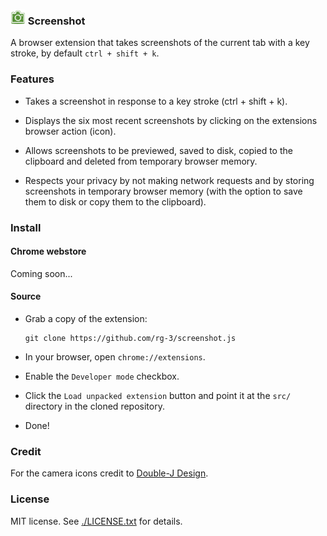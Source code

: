 ### ![logo](src/images/camera24.png) Screenshot

A browser extension that takes screenshots of the current tab with a key stroke,
by default `ctrl + shift + k`.

### Features

* Takes a screenshot in response to a key stroke (ctrl + shift + k).

* Displays the six most recent screenshots by clicking on the extensions
  browser action (icon).

* Allows screenshots to be previewed, saved to disk, copied to the clipboard
  and deleted from temporary browser memory.

* Respects your privacy by not making network requests and by storing screenshots
  in temporary browser memory (with the option to save them to disk or copy
  them to the clipboard).

### Install

#### Chrome webstore

Coming soon...

#### Source

* Grab a copy of the extension:

      git clone https://github.com/rg-3/screenshot.js

* In your browser, open `chrome://extensions`.

* Enable the `Developer mode` checkbox.

* Click the `Load unpacked extension` button and point it at the `src/`
  directory in the cloned repository.

* Done!

### Credit

For the camera icons credit to [Double-J Design](http://www.iconarchive.com/artist/double-j-design.html).

### License

MIT license. See [./LICENSE.txt](./LICENSE.txt) for details.
